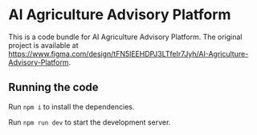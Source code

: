 
  # AI Agriculture Advisory Platform

  This is a code bundle for AI Agriculture Advisory Platform. The original project is available at https://www.figma.com/design/tFN5lEEHDPJ3LTfeIr7Jyh/AI-Agriculture-Advisory-Platform.

  ## Running the code

  Run `npm i` to install the dependencies.

  Run `npm run dev` to start the development server.
  